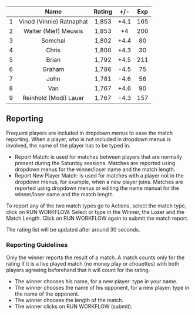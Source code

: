 | |Name|Rating|+/-|Exp|
|-|:--:|:----:|:-:|:-:|
|1|Vinod (Vinnie) Ratnaphat|1,853|+4.1|165|
|2|Walter (Mief) Meuwis|1,853|+4|200|
|3|Somchai|1,802|+4.4|80|
|4|Chris|1,800|+4.3|30|
|5|Brian|1,792|+4.5|211|
|6|Graham|1,786|-4.5|75|
|7|John|1,781|-4.6|56|
|8|Van|1,767|+4.6|90|
|9|Reinhold (Modi) Lauer|1,767|-4.3|157|

 

## Reporting

Frequent players are included in dropdown menus to ease the match reporting.
When a player, who is not included in dropdown menus is involved, the name of the player has to be typed in.

- Report Match:  is used for matches between players that are normally present during the Saturday sessions.
Matches are reported using dropdown menus for the winner/loser name and the match length.
- Report New Player Match:  is used for matches with a player not in the dropdown menus, for example, when a new player joins.
Matches are reported using dropdown menus or editing the name manual for the winner/loser name and the match length.

To report any of the two match types go to Actions, select the match type, click on RUN WORKFLOW.
Select or type in the Winner, the Loser and the Match Length.
Click on RUN WORKFLOW again to submit the match report.

The rating list will be updated after around 30 seconds.

### Reporting Guidelines

Only the winner reports the result of a match.
A match counts only for the rating if it is a live played match (no money play or chouettes)
with both players agreeing beforehand that it will count for the rating.

- The winner chooses his name, for a new player: type in your name.
- The winner chooses the name of his opponent, for a new player: type in the name of the opponent.
- The winner chooses the length of the match.
- The winner clicks on RUN WORKFLOW (submit).
